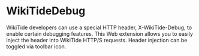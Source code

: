 # WikiTideDebug

WikiTide developers can use a special HTTP header, X-WikiTide-Debug, to
enable certain debugging features. This Web extension allows you to easily
inject the header into WikiTide HTTP/S requests. Header injection can be
toggled via toolbar icon.
